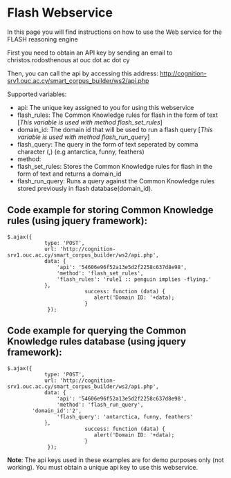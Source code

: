 # Flash Webservice
In this page you will find instructions on how to use the Web service for the FLASH reasoning engine

First you need to obtain an API key by sending an email to christos.rodosthenous at ouc dot ac dot cy

Then, you can call the api by accessing this address: http://cognition-srv1.ouc.ac.cy/smart_corpus_builder/ws2/api.php

Supported variables:
- api: The unique key assigned to you for using this webservice
- flash_rules: The Common Knowledge rules for flash in the form of text [*This variable is used with method flash_set_rules*]
- domain_id: The domain id that will be used to run a flash query [*This variable is used with method flash_run_query*]
- flash_query: The query in the form of text seperated by comma character (,) (e.g antarctica, funny, feathers)
- method: 
 - flash_set_rules: Stores the Common Knowledge rules for flash in the form of text and returns a domain_id
 - flash_run_query: Runs a query against the Common Knowledge rules stored previously in flash database(domain_id).

## Code example for storing Common Knowledge rules (using jquery framework):
```
$.ajax({
            type: 'POST',
            url: 'http://cognition-srv1.ouc.ac.cy/smart_corpus_builder/ws2/api.php',
            data: {
                'api': '54606e96f52a13e5d2f2258c637d8e98',
                'method': 'flash_set_rules',
                'flash_rules': 'rule1 :: penguin implies -flying.'
            },
                         success: function (data) {
                            alert('Domain ID: '+data);
                         }
			 });
```
## Code example for querying the Common Knowledge rules database (using jquery framework):
```
$.ajax({
            type: 'POST',
            url: 'http://cognition-srv1.ouc.ac.cy/smart_corpus_builder/ws2/api.php',
            data: {
                'api': '54606e96f52a13e5d2f2258c637d8e98',
                'method': 'flash_run_query',
		'domain_id':'2',
                'flash_query': 'antarctica, funny, feathers'
            },
                         success: function (data) {
                            alert('Domain ID: '+data);
                         }
			 });
```
**Note**: The api keys used in these examples are for demo purposes only (not working). You must obtain a unique api key to use this webservice.
